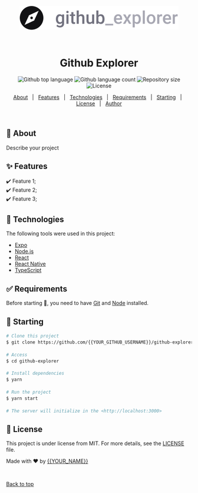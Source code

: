 <div align="center" id="top"> 
  <img src="./src/assets/logo.svg" alt="Github Explorer" />

  &#xa0;

  <!-- <a href="https://githubexplorer.netlify.app">Demo</a> -->
</div>

<h1 align="center">Github Explorer</h1>

<p align="center">
  <img alt="Github top language" src="https://img.shields.io/github/languages/top/{{YOUR_GITHUB_USERNAME}}/github-explorer?color=56BEB8">

  <img alt="Github language count" src="https://img.shields.io/github/languages/count/{{YOUR_GITHUB_USERNAME}}/github-explorer?color=56BEB8">

  <img alt="Repository size" src="https://img.shields.io/github/repo-size/{{YOUR_GITHUB_USERNAME}}/github-explorer?color=56BEB8">

  <img alt="License" src="https://img.shields.io/github/license/{{YOUR_GITHUB_USERNAME}}/github-explorer?color=56BEB8">

  <!-- <img alt="Github issues" src="https://img.shields.io/github/issues/{{YOUR_GITHUB_USERNAME}}/github-explorer?color=56BEB8" /> -->

  <!-- <img alt="Github forks" src="https://img.shields.io/github/forks/{{YOUR_GITHUB_USERNAME}}/github-explorer?color=56BEB8" /> -->

  <!-- <img alt="Github stars" src="https://img.shields.io/github/stars/{{YOUR_GITHUB_USERNAME}}/github-explorer?color=56BEB8" /> -->
</p>

<!-- Status -->

<!-- <h4 align="center"> 
	🚧  Github Explorer 🚀 Under construction...  🚧
</h4> 

<hr> -->

<p align="center">
  <a href="#dart-about">About</a> &#xa0; | &#xa0; 
  <a href="#sparkles-features">Features</a> &#xa0; | &#xa0;
  <a href="#rocket-technologies">Technologies</a> &#xa0; | &#xa0;
  <a href="#white_check_mark-requirements">Requirements</a> &#xa0; | &#xa0;
  <a href="#checkered_flag-starting">Starting</a> &#xa0; | &#xa0;
  <a href="#memo-license">License</a> &#xa0; | &#xa0;
  <a href="https://github.com/{{YOUR_GITHUB_USERNAME}}" target="_blank">Author</a>
</p>

<br>

## :dart: About ##

Describe your project

## :sparkles: Features ##

:heavy_check_mark: Feature 1;\
:heavy_check_mark: Feature 2;\
:heavy_check_mark: Feature 3;

## :rocket: Technologies ##

The following tools were used in this project:

- [Expo](https://expo.io/)
- [Node.js](https://nodejs.org/en/)
- [React](https://pt-br.reactjs.org/)
- [React Native](https://reactnative.dev/)
- [TypeScript](https://www.typescriptlang.org/)

## :white_check_mark: Requirements ##

Before starting :checkered_flag:, you need to have [Git](https://git-scm.com) and [Node](https://nodejs.org/en/) installed.

## :checkered_flag: Starting ##

```bash
# Clone this project
$ git clone https://github.com/{{YOUR_GITHUB_USERNAME}}/github-explorer

# Access
$ cd github-explorer

# Install dependencies
$ yarn

# Run the project
$ yarn start

# The server will initialize in the <http://localhost:3000>
```

## :memo: License ##

This project is under license from MIT. For more details, see the [LICENSE](LICENSE.md) file.


Made with :heart: by <a href="https://github.com/{{YOUR_GITHUB_USERNAME}}" target="_blank">{{YOUR_NAME}}</a>

&#xa0;

<a href="#top">Back to top</a>
